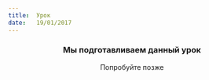 ```yaml
---
title:  Урок
date:   19/01/2017
---
```


### <center>Мы подготавливаем данный урок</center>
<center>Попробуйте позже</center>